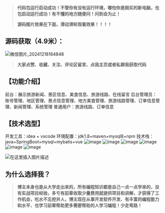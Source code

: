 > **代码包运行启动成功！不管你有没有运行环境，哪怕你是刚买的新电脑，也包启动运行成功！有不懂的地方随便问！问到会为止！**
> 
> **源码图片效果在下面，滑动滑轮观看效果！！！！**
## 源码获取（4.9米）：
![微信图片_20241218164848](https://github.com/user-attachments/assets/646b2784-afb8-47ee-a4d4-5ccc9f96b331)

> **大家点赞、收藏、关注、评论区留言、点我主页或者私聊我获取代码**

## 【功能介绍】
前台：展示旅游新闻、景区信息、美食信息、旅游线路、在线留言
后台管理员：账号管理、地区管理、景点信息管理、地方美食管理、旅游线路管理、订单信息管理、新闻管理、系统管理
普通用户：旅游线路、订单信息
## 【技术选型】
开发工具：idea + vscode
环境配置：jdk1.8+maven+mysql8+npm
技术栈：java+SpringBoot+mysql+mybatis+vue
![image](https://github.com/user-attachments/assets/8848d9f3-4bdd-4d0f-8705-e9c9045595ce)
![image](https://github.com/user-attachments/assets/278bc4ee-cf73-4a1a-9d3f-2188e9ab4cff)
![image](https://github.com/user-attachments/assets/31c51568-28c3-4b23-9240-2ad04dba062f)
![image](https://github.com/user-attachments/assets/480b9fcd-5088-41d5-a336-2ff0b054998b)
![image](https://github.com/user-attachments/assets/ff0cd121-1df0-41f4-8f1a-32c415f428a5)
![image](https://github.com/user-attachments/assets/51cc8a00-44b0-428c-b07a-c0fc2a1c066f)


![在这里插入图片描述](https://i-blog.csdnimg.cn/direct/4269290041ae4c9a99b3121cbec1fee6.png)
## 为什么选择我？

> **博主本身也是从大学走出来的，所有编程知识都是自己一点一点学来的，没有实战项目经验，多亏有前辈收取少量费用就提供项目和讲解，才获得了工作机会，吃水不忘挖井人，博主现在从事开发软件开发、有丰富的编程能力和水平、也学习前辈帮助更多需要帮助的人学习编程！少走弯路！**


